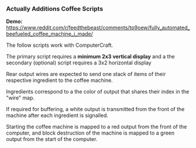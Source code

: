 ### Actually Additions Coffee Scripts

**Demo:** https://www.reddit.com/r/feedthebeast/comments/tp9oew/fully_automated_beefueled_coffee_machine_i_made/

The follow scripts work with ComputerCraft.

The primary script requires a **minimum 2x3 vertical display** and a the secondary (optional) script requires a 3x2 horizontal display

Rear output wires are expected to send one stack of items of their respective ingredient to the coffee machine.

Ingredients correspond to a the color of output that shares their index in the "wire" map.

If required for buffering, a white output is transmitted from the front of the machine after each ingredient is signalled.

Starting the coffee machine is mapped to a red output from the front of the computer, and block destruction of the machine is mapped to a green output from the start of the computer.
